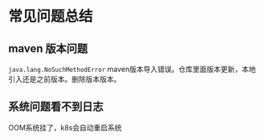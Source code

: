# 常见问题总结

## maven 版本问题

`java.lang.NoSuchMethodError` maven版本导入错误。仓库里面版本更新，本地引入还是之前版本。删除版本版本。


## 系统问题看不到日志

OOM系统挂了，k8s会自动重启系统
